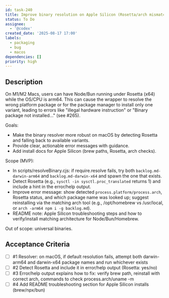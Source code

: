 ```yaml
---
id: task-240
title: Improve binary resolution on Apple Silicon (Rosetta/arch mismatch)
status: To Do
assignee:
  - '@codex'
created_date: '2025-08-17 17:00'
labels:
  - packaging
  - bug
  - macos
dependencies: []
priority: high
---
```


## Description

On M1/M2 Macs, users can have Node/Bun running under Rosetta (x64) while the OS/CPU is arm64. This can cause the wrapper to resolve the wrong platform package or for the package manager to install only one variant, leading to errors like "illegal hardware instruction" or "Binary package not installed..." (see #265).

Goals:
- Make the binary resolver more robust on macOS by detecting Rosetta and falling back to available variants.
- Provide clear, actionable error messages with guidance.
- Add install docs for Apple Silicon (brew paths, Rosetta, arch checks).

Scope (MVP):
- In scripts/resolveBinary.cjs: if require.resolve fails, try both `backlog.md-darwin-arm64` and `backlog.md-darwin-x64` and spawn the one that exists.
- Detect Rosetta (e.g., `sysctl -in sysctl.proc_translated` returns 1) and include a hint in the error/help output.
- Improve error message: show detected `process.platform/process.arch`, Rosetta status, and which package name was looked up; suggest reinstalling via the matching arch tool (e.g., /opt/homebrew vs /usr/local, or `arch -arm64 npm i -g backlog.md`).
- README note: Apple Silicon troubleshooting steps and how to verify/install matching architecture for Node/Bun/Homebrew.

Out of scope: universal binaries.

## Acceptance Criteria
<!-- AC:BEGIN -->
- [ ] #1 Resolver: on macOS, if default resolution fails, attempt both darwin-arm64 and darwin-x64 package names and run whichever exists
- [ ] #2 Detect Rosetta and include it in error/help output (Rosetta: yes/no)
- [ ] #3 Error/help output explains how to fix: verify brew path, reinstall with correct arch, commands to check process.arch/uname -m
- [ ] #4 Add README troubleshooting section for Apple Silicon installs (brew/npx/bun)
<!-- AC:END -->
